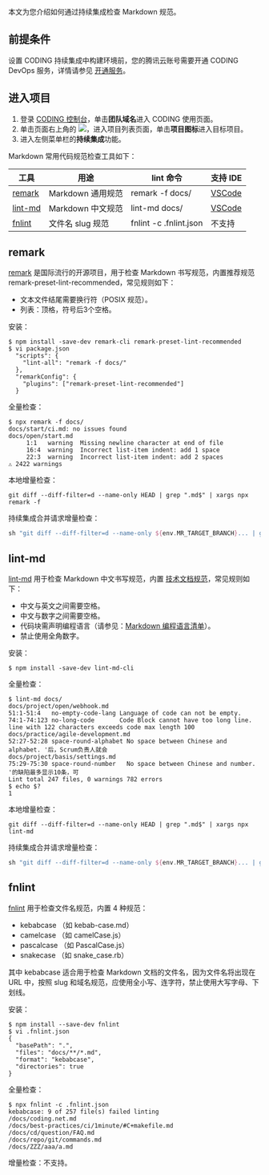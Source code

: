 本文为您介绍如何通过持续集成检查 Markdown 规范。

## 前提条件
设置 CODING 持续集成中构建环境前，您的腾讯云账号需要开通 CODING DevOps 服务，详情请参见 [开通服务](https://cloud.tencent.com/document/product/1115/37268)。

## 进入项目
1. 登录 [CODING 控制台](https://console.cloud.tencent.com/coding)，单击**团队域名**进入 CODING 使用页面。
2. 单击页面右上角的 <img src ="https://main.qcloudimg.com/raw/d94a8e60dd3a41d0af07d72ae0e9d70e.png" style ="margin:0">，进入项目列表页面，单击**项目图标**进入目标项目。
3.  进入左侧菜单栏的**持续集成**功能。

Markdown 常用代码规范检查工具如下：

|工具 | 用途 | lint 命令 | 支持 IDE|
|----|------|----------|---------|
|[remark](https://github.com/remarkjs/remark-lint) | Markdown 通用规范 | remark -f docs/ | [VSCode](https://marketplace.visualstudio.com/items?itemName=drewbourne.vscode-remark-lint)|
|[lint-md](https://github.com/lint-md/lint-md) | Markdown 中文规范 | lint-md docs/ | [VSCode](https://marketplace.visualstudio.com/items?itemName=ZhixiangZhang.mdlint)|
|[fnlint](https://github.com/usabilla/fnlint) | 文件名 slug 规范 | fnlint -c .fnlint.json | 不支持|

## remark
[remark](https://github.com/remarkjs/remark-lint) 是国际流行的开源项目，用于检查 Markdown 书写规范，内置推荐规范 remark-preset-lint-recommended，常见规则如下：
-   文本文件结尾需要换行符（POSIX 规范）。
-   列表：顶格，符号后3个空格。

安装：
```shell
$ npm install -save-dev remark-cli remark-preset-lint-recommended
$ vi package.json
  "scripts": {
    "lint-all": "remark -f docs/"
  },
  "remarkConfig": {
    "plugins": ["remark-preset-lint-recommended"]
  }
```

全量检查：
```shell
$ npx remark -f docs/
docs/start/ci.md: no issues found
docs/open/start.md
     1:1   warning  Missing newline character at end of file
     16:4  warning  Incorrect list-item indent: add 1 space
     22:3  warning  Incorrect list-item indent: add 2 spaces
⚠ 2422 warnings
```

本地增量检查：
```shell
git diff --diff-filter=d --name-only HEAD | grep ".md$" | xargs npx remark -f
```

持续集成合并请求增量检查：
```groovy
sh "git diff --diff-filter=d --name-only ${env.MR_TARGET_BRANCH}... | grep '.md\$' | xargs npx remark -f"
```

## lint-md
[lint-md](https://github.com/lint-md/lint-md) 用于检查 Markdown 中文书写规范，内置 [技术文档规范](https://github.com/ruanyf/document-style-guide)，常见规则如下：
-   中文与英文之间需要空格。
-   中文与数字之间需要空格。
-   代码块需声明编程语言（请参见：[Markdown 编程语言清单](https://help.coding.net/docs/ci/lint/markdown-code-lang.html)）。
-   禁止使用全角数字。

安装：
```shell
$ npm install -save-dev lint-md-cli
```

全量检查：
```shell
$ lint-md docs/
docs/project/open/webhook.md
51:1-51:4   no-empty-code-lang Language of code can not be empty. 
74:1-74:123 no-long-code       Code Block cannot have too long line. line with 122 characters exceeds code max length 100
docs/practice/agile-development.md
52:27-52:28 space-round-alphabet No space between Chinese and alphabet. '后，Scrum负责人就会
docs/project/basis/settings.md
75:29-75:30 space-round-number   No space between Chinese and number. '的缺陷最多显示10条，可
Lint total 247 files, 0 warnings 782 errors
$ echo $?
1
```

本地增量检查：
```shell
git diff --diff-filter=d --name-only HEAD | grep ".md$" | xargs npx lint-md
```

持续集成合并请求增量检查：
```groovy
sh "git diff --diff-filter=d --name-only ${env.MR_TARGET_BRANCH}... | grep '.md\$' | xargs npx lint-md"
```

## fnlint
[fnlint](https://github.com/usabilla/fnlint) 用于检查文件名规范，内置 4 种规范：
-   kebabcase （如 kebab-case.md）
-   camelcase （如 camelCase.js）
-   pascalcase （如 PascalCase.js）
-   snakecase （如 snake_case.rb）

其中 kebabcase 适合用于检查 Markdown 文档的文件名，因为文件名将出现在 URL 中，按照 slug 和域名规范，应使用全小写、连字符，禁止使用大写字母、下划线。

安装：
```shell
$ npm install --save-dev fnlint
$ vi .fnlint.json
{
  "basePath": ".",
  "files": "docs/**/*.md",
  "format": "kebabcase",
  "directories": true
}
```

全量检查：
```shell
$ npx fnlint -c .fnlint.json
kebabcase: 9 of 257 file(s) failed linting
/docs/coding.net.md
/docs/best-practices/ci/1minute/#C+makefile.md
/docs/cd/question/FAQ.md
/docs/repo/git/commands.md
/docs/ZZZ/aaa/a.md
```

增量检查：不支持。
